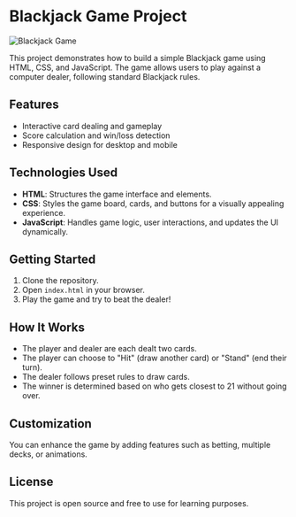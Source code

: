 # Blackjack Game Project

![Blackjack Game](https://media.istockphoto.com/id/156986944/photo/splitting-in-blackjack.webp?a=1&b=1&s=612x612&w=0&k=20&c=PwfilAgt_rNqCs6bRIfEryFNZjkQgPekyFXYcWuSTUU=)

This project demonstrates how to build a simple Blackjack game using HTML, CSS, and JavaScript. The game allows users to play against a computer dealer, following standard Blackjack rules.

## Features

- Interactive card dealing and gameplay
- Score calculation and win/loss detection
- Responsive design for desktop and mobile

## Technologies Used

- **HTML**: Structures the game interface and elements.
- **CSS**: Styles the game board, cards, and buttons for a visually appealing experience.
- **JavaScript**: Handles game logic, user interactions, and updates the UI dynamically.

## Getting Started

1. Clone the repository.
2. Open `index.html` in your browser.
3. Play the game and try to beat the dealer!

## How It Works

- The player and dealer are each dealt two cards.
- The player can choose to "Hit" (draw another card) or "Stand" (end their turn).
- The dealer follows preset rules to draw cards.
- The winner is determined based on who gets closest to 21 without going over.

## Customization

You can enhance the game by adding features such as betting, multiple decks, or animations.

## License

This project is open source and free to use for learning purposes.